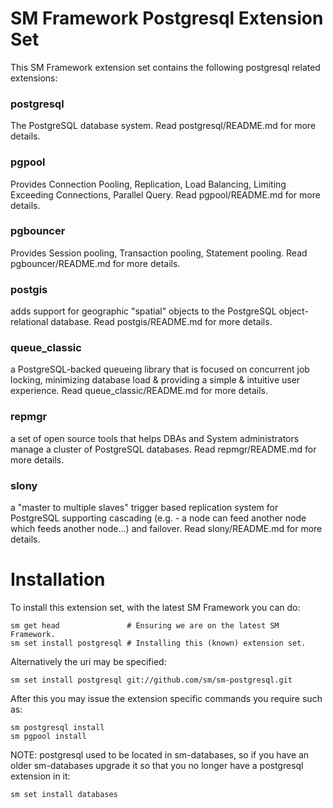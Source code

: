 # SM Framework Postgresql Extension Set

This SM Framework extension set contains the following postgresql related extensions:

### postgresql

The PostgreSQL database system. Read postgresql/README.md for more details.

### pgpool

Provides Connection Pooling, Replication, Load Balancing, Limiting Exceeding Connections, Parallel Query.
Read pgpool/README.md for more details.

### pgbouncer

Provides Session pooling, Transaction pooling, Statement pooling.
Read pgbouncer/README.md for more details.

### postgis

adds support for geographic "spatial" objects to the PostgreSQL
object-relational database.
Read postgis/README.md for more details.

### queue\_classic

a PostgreSQL-backed queueing library that is focused on concurrent job locking,
minimizing database load & providing a simple & intuitive user experience.
Read queue\_classic/README.md for more details.


### repmgr

a set of open source tools that helps DBAs and System administrators manage a
cluster of PostgreSQL databases.
Read repmgr/README.md  for more details.

### slony

a "master to multiple slaves" trigger based replication system for PostgreSQL
supporting cascading (e.g. - a node can feed another node which feeds another
node...) and failover.
Read slony/README.md for more details.

# Installation

To install this extension set, with the latest SM Framework you can do:

    sm get head               # Ensuring we are on the latest SM Framework.
    sm set install postgresql # Installing this (known) extension set.

Alternatively the uri may be specified:

    sm set install postgresql git://github.com/sm/sm-postgresql.git

After this you may issue the extension specific commands you require such as:

    sm postgresql install
    sm pgpool install

NOTE: postgresql used to be located in sm-databases, so if you have an
older sm-databases upgrade it so that you no longer have a postgresql
extension in it:

    sm set install databases

